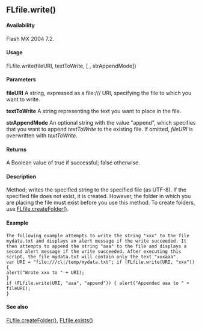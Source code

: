 ## FLfile.write()

#### Availability

Flash MX 2004 7.2.

#### Usage

FLfile.write(fileURI, textToWrite, \[ , strAppendMode\])

#### Parameters

**fileURI** A string, expressed as a file:/// URI, specifying the file to which you want to write.
>
**textToWrite** A string representing the text you want to place in the file.
>
**strAppendMode** An optional string with the value "append", which specifies that you want to append *textToWrite* to the existing file. If omitted, *fileURI* is overwritten with *textToWrite*.

#### Returns

A Boolean value of true if successful; false otherwise.

#### Description

Method; writes the specified string to the specified file (as UTF-8). If the specified file does not exist, it is created. However, the folder in which you are placing the file must exist before you use this method. To create folders, use [FLfile.createFolder()](#_bookmark562).

#### Example

```
The following example attempts to write the string "xxx" to the file mydata.txt and displays an alert message if the write succeeded. It then attempts to append the string "aaa" to the file and displays a second alert message if the write succeeded. After executing this script, the file mydata.txt will contain only the text "xxxaaa".
var URI = "file:///c\|/temp/mydata.txt"; if (FLfile.write(URI, "xxx")) {
alert("Wrote xxx to " + URI);
}
if (FLfile.write(URI, "aaa", "append")) { alert("Appended aaa to " + fileURI);
}

```
#### See also

[FLfile.createFolder()](#_bookmark562), [FLfile.exists()](#_bookmark563)
